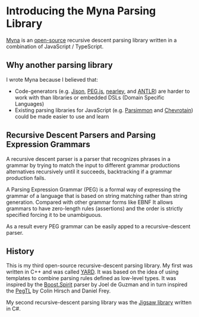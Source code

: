 # Introducing the Myna Parsing Library

[Myna](https://cdiggins.github.io/myna-parser/) is an [open-source](https://github.com/cdiggins/myna-parser) recursive descent parsing library written in a combination of JavaScript / TypeScript. 

## Why another parsing library 

I wrote Myna because I believed that: 

* Code-generators (e.g. [Jison](http://jison.org/), [PEG.js](https://pegjs.org/), [nearley](http://nearley.js.org/), and [ANTLR](http://www.antlr.org/)) are harder to work with than libraries or embedded DSLs (Domain Specific Languages)
* Existing parsing libraries for JavaScript (e.g. [Parsimmon](https://github.com/jneen/parsimmon) and [Chevrotain](https://github.com/SAP/chevrotain)) could be made easier to use and learn

## Recursive Descent Parsers and Parsing Expression Grammars 

A recursive descent parser is a parser that recognizes phrases in a grammar by trying to match the input to different grammar productions alternatives recursively until it succeeds, backtracking if a grammar production fails. 

A Parsing Expression Grammar (PEG) is a formal way of expressing the grammar of a language that is based on string matching rather than string generation. Compared with other grammar forms like EBNF It allows grammars to have zero-length rules (assertions) and the order is strictly specified forcing it to be unambiguous.

As a result every PEG grammar can be easily apped to a recursive-descent parser. 

## History 

This is my third open-source recursive-descent parsing library. My first was written in C++ and was called [YARD](https://www.codeproject.com/Articles/9121/Parsing-XML-in-C-using-the-YARD-Parser). It was based on the idea of using templates to combine parsing rules defined as low-level types. It was inspired by the [Boost.Spirit](http://boost-spirit.com/home/) parser by Joel de Guzman and in turn inspired the [PegTL](https://github.com/taocpp/PEGTL) by Colin Hirsch and Daniel Frey.

My second recursive-descent parsing library was the [Jigsaw library](https://www.codeproject.com/Articles/272494/Implementing-Programming-Languages-using-Csharp) written in C#. 


